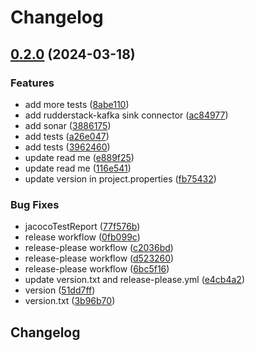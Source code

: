 # Changelog

## [0.2.0](https://github.com/rudderlabs/rudder-kafka-sink-connector/compare/v0.1.0...v0.2.0) (2024-03-18)


### Features

* add more tests ([8abe110](https://github.com/rudderlabs/rudder-kafka-sink-connector/commit/8abe110afb7104a2d7b3ca7b7f5260a2989688f1))
* add rudderstack-kafka sink connector ([ac84977](https://github.com/rudderlabs/rudder-kafka-sink-connector/commit/ac84977fbaefc57d534419194a8ddaadb52aa008))
* add sonar ([3886175](https://github.com/rudderlabs/rudder-kafka-sink-connector/commit/3886175c17e95d78cbf094126bdb95bbb017f8d0))
* add tests ([a26e047](https://github.com/rudderlabs/rudder-kafka-sink-connector/commit/a26e0477cc7490191c8ff0472cdd8de46657e40e))
* add tests ([3962460](https://github.com/rudderlabs/rudder-kafka-sink-connector/commit/3962460e71d7002baf4e0f7739688bfae2fb6b3e))
* update read me ([e889f25](https://github.com/rudderlabs/rudder-kafka-sink-connector/commit/e889f25360a41365528d601321705ea62a213d3d))
* update read me ([116e541](https://github.com/rudderlabs/rudder-kafka-sink-connector/commit/116e5410705ae62d21aa3175a74553b7139979ea))
* update version in project.properties ([fb75432](https://github.com/rudderlabs/rudder-kafka-sink-connector/commit/fb7543237c438b4405b48c9f55a410d233e47171))


### Bug Fixes

* jacocoTestReport ([77f576b](https://github.com/rudderlabs/rudder-kafka-sink-connector/commit/77f576bbd2f9aa68fdcd592c5d6abef6333f680d))
* release workflow ([0fb099c](https://github.com/rudderlabs/rudder-kafka-sink-connector/commit/0fb099c814aef2988a3ae6e99d2e17a6eeb12593))
* release-please workflow ([c2036bd](https://github.com/rudderlabs/rudder-kafka-sink-connector/commit/c2036bdd111608988ad094b54e2afb66e3788268))
* release-please workflow ([d523260](https://github.com/rudderlabs/rudder-kafka-sink-connector/commit/d5232601e45d090d28be181a2adada904ec019d6))
* release-please workflow ([6bc5f16](https://github.com/rudderlabs/rudder-kafka-sink-connector/commit/6bc5f16a3ada231aed6f3efd79a9e312999fbf09))
* update version.txt and release-please.yml ([e4cb4a2](https://github.com/rudderlabs/rudder-kafka-sink-connector/commit/e4cb4a2f93dffc6725c33548bef9e523dbf6369d))
* version ([51dd7ff](https://github.com/rudderlabs/rudder-kafka-sink-connector/commit/51dd7ff714bbdc8db7b97b1a0730ce07749f1238))
* version.txt ([3b96b70](https://github.com/rudderlabs/rudder-kafka-sink-connector/commit/3b96b708469b4d78d65f5d8fb922ca489f930bdc))

## Changelog
